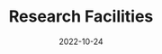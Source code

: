 ---
title: Research Facilities
date: 2022-10-24

type: landing

sections:

  - block: slider
    content:
      slides:
      - title: '<span style="color: #000; font-weight: bold;"><em>i-BRAIN</em> Nanofab Facilities</span>'
        content: 
          '<span style="color: #000; font-size: 20px; line-height: 1.1 !important;">i-BRAIN encompasses advanced research laboratories, unique nanofabrication facilities and a positive, interdisciplinary culture designed to create a globally influential innovation hub that leverages resources across science, engineering and medicine to create disruptive BCI technologies and the uniquely trained young talent that drive translation and commercialization to treat human brain diseases.</span>'

        align: left
        background:
          image:
            filename: facility_2_sub.png
            filters:
              brightness: 1.0
          position: center
          color: '#fff'
    design:
      # Slide height is automatic unless you force a specific height (e.g. '400px')
      slide_height: '500px'
      is_fullscreen: false
      # Automatically transition through slides?
      loop: false
      # Duration of transition between slides (in ms)
      interval: 2000
      spacing:
        padding: ['0', '0', '0', '0']  # 上、右、下、左的padding，将下边距设为0


  # - block: hero
  #   content:
  #     title: State-of-the-Art Research Facilities
  #     text: |
  #       Our laboratory is equipped with cutting-edge instruments and facilities to support world-class research in brain-computer interfaces, nanoelectronics, and bioelectronics.
  #     image:
  #       filename: facility_overall.png
  #   design:
  #     spacing:
  #       padding: ['40px', '0', '40px', '0']

  - block: markdown
    content:
      title: 
      subtitle: 
      text: |
        <!--         
        <div class="d-flex justify-content-center" style="position: relative; display: inline-block;">
          {{< figure src="nanofab_layout.png" alt="Nanofabrication Layout" id="nanofab-image" >}}
          
          <div class="click-overlay" style="position: absolute; top: 0; left: 0; width: 100%; height: 100%; z-index: 10; pointer-events: none;">
            <a href="./ebl/" class="ebl-area" style="position: absolute; left: 184px; top: 273px; width: 545px; height: 152px; cursor: pointer; pointer-events: all; background: rgba(255,0,0,0.1); border: 2px solid rgba(255,0,0,0.3); display: block; text-decoration: none;" title="点击查看 Electron Beam Lithography 详情"></a>
          </div>
        </div>
         -->
        <!-- 设施导航栏 -->
        <div class="facility-navbar" style="background: #6B5E4E; margin-top: 20px; overflow: hidden; box-shadow: 0 4px 8px rgba(0,0,0,0.2);">
          <div class="d-flex justify-content-center flex-wrap">
            <button class="nav-btn" data-target="overview" style="background: transparent; border: none; color: white; padding: 12px 20px; cursor: pointer; transition: all 0.3s; border-right: 1px solid rgba(255,255,255,0.2); font-weight: 500; flex: 1; text-align: center;" onmouseover="this.style.background='rgba(255,255,255,0.1)'" onmouseout="this.style.background='transparent'">Overview</button>
            <button class="nav-btn" data-target="lithography-bay" style="background: transparent; border: none; color: white; padding: 12px 20px; cursor: pointer; transition: all 0.3s; border-right: 1px solid rgba(255,255,255,0.2); font-weight: 500; flex: 1; text-align: center;" onmouseover="this.style.background='rgba(255,255,255,0.1)'" onmouseout="this.style.background='transparent'">Lithography Bay</button>
            <button class="nav-btn" data-target="deposition-bay" style="background: transparent; border: none; color: white; padding: 12px 20px; cursor: pointer; transition: all 0.3s; border-right: 1px solid rgba(255,255,255,0.2); font-weight: 500; flex: 1; text-align: center;" onmouseover="this.style.background='rgba(255,255,255,0.1)'" onmouseout="this.style.background='transparent'">Deposition Bay</button>
            <button class="nav-btn" data-target="metrology-other-bay" style="background: transparent; border: none; color: white; padding: 12px 20px; cursor: pointer; transition: all 0.3s; font-weight: 500; flex: 1; text-align: center;" onmouseover="this.style.background='rgba(255,255,255,0.1)'" onmouseout="this.style.background='transparent'">The Metrology & Other Bay</button>
          </div>
        </div>
        
        <!-- 内容展示区域 -->
        <div class="facility-content" style="margin-top: 20px; padding: 20px; background: #f8f9fa; border-radius: 8px; min-height: 200px;">
          <div id="overview" class="content-panel" style="display: block;">
            <h3 style="color: #8B1538; margin-bottom: 15px;">🏢 Facility Overview</h3>
            <p>The i-BRAIN Nanofabrication Facility features 550 m² of Class 100 cleanroom space and 400 m² of Class 1000 service and equipment areas, supporting research and prototyping on wafers up to 200 mm (8 inches). The facility is equipped for advanced lithography, including electron-beam lithography, DUV scanner, mask aligners, maskless aligners, automatic coater/developer tracks, spin coaters, and hotplates. Thin-film deposition capabilities include e-beam evaporators for metals and sputtering systems for metal oxides. Etching tools include wet benches and plasma ashers, while metrology and characterization are supported by CD-SEM, optical microscopes, and profilometers. The facility provides a comprehensive environment for micro- and nanofabrication, enabling cutting-edge research and device development.</p>
          </div>

          </div>
          
          <div id="lithography-bay" class="content-panel" style="display: none;">
            <h3 style="color: #8B1538; margin-bottom: 15px;">🔬 Lithography Bay</h3>
            <p>The Lithography Bay is a core area of the <strong><em>i-BRAIN</em></strong> Nanofabrication Facility, dedicated to high-precision patterning of micro- and nanoscale structures on wafers up to 200 mm (8 inches). It houses state-of-the-art lithography tools:</p>
            
            <div style="margin-top: 20px;">
              <h5><strong>ASML KrF Stepper:</strong></h5>
              <p style="margin-left: 20px; margin-bottom: 15px;">Deep-UV projection lithography down to 110 nm resolution on 200 mm wafers.</p>
              
              <h5><strong>Electron-Beam Lithography (EBL) System:</strong></h5>
              <p style="margin-left: 20px; margin-bottom: 15px;">50 kV operation for high-resolution patterning on wafers up to 200 mm.</p>
              
              <h5><strong>Maskless Aligner:</strong></h5>
              <p style="margin-left: 20px; margin-bottom: 15px;">Up to 300 mm wafer size, reticle resolution 600 nm, ideal for flexible and rapid prototyping.</p>
              
              <h5><strong>Mask Aligner:</strong></h5>
              <p style="margin-left: 20px; margin-bottom: 15px;">Exposure area up to 210 × 210 mm, equipped with 365 nm, 405 nm, and 435 nm light sources for contact and proximity lithography.</p>
              
              <h5><strong>Supporting Equipment:</strong></h5>
              <p style="margin-left: 20px; margin-bottom: 15px;">Automated coater/developer tracks, spin coaters, and hotplates for full resist application and baking workflows.</p>
            </div>
          </div>
          
          <div id="deposition-bay" class="content-panel" style="display: none;">
            <h3 style="color: #8B1538; margin-bottom: 15px;">🎯 Deposition Bay</h3>
            <p>提供多种薄膜沉积工艺，满足不同材料和厚度需求。</p>
            <div class="row">
              <div class="col-md-6">
                <h5>物理气相沉积 (PVD)</h5>
                <ul>
                  <li>溅射沉积</li>
                  <li>电子束蒸发</li>
                  <li>热蒸发</li>
                </ul>
              </div>
              <div class="col-md-6">
                <h5>化学气相沉积 (CVD)</h5>
                <ul>
                  <li>等离子体增强CVD</li>
                  <li>低压CVD</li>
                  <li>原子层沉积 (ALD)</li>
                </ul>
              </div>
            </div>
          </div>
          
          <div id="metrology-other-bay" class="content-panel" style="display: none;">
            <h3 style="color: #8B1538; margin-bottom: 15px;">📊 The Metrology & Other Bay</h3>
            <p>完善的计量检测设备和其他配套设施，确保工艺质量和产品可靠性。</p>
            <div class="row">
              <div class="col-md-6">
                <h5>形貌检测</h5>
                <ul>
                  <li>扫描电子显微镜 (SEM)</li>
                  <li>原子力显微镜 (AFM)</li>
                  <li>光学显微镜</li>
                </ul>
              </div>
              <div class="col-md-6">
                <h5>电学测试</h5>
                <ul>
                  <li>探针台测试</li>
                  <li>参数分析�li>
                  <li>网络分析仪</li>
                </ul>
              </div>
            </div>
            <div class="row mt-3">
              <div class="col-md-6">
                <h5>刻蚀工艺</h5>
                <ul>
                  <li><strong>干法刻蚀:</strong> RIE, ICP-RIE, 深硅刻蚀</li>
                  <li><strong>湿法刻蚀:</strong> 各种化学刻蚀液</li>
                  <li><strong>刻蚀精度:</strong> ±5nm</li>
                  <li><strong>深宽比:</strong> 最高50:1</li>
                </ul>
              </div>
              <div class="col-md-6">
                <h5>其他设施</h5>
                <ul>
                  <li><strong>清洗设备:</strong> 超声波清洗、等离子体清洗</li>
                  <li><strong>烘烤设备:</strong> 热板、烘箱、快速退火炉</li>
                  <li><strong>存储设施:</strong> 氮气柜、真空存储</li>
                  <li><strong>安全设施:</strong> 化学品柜、废液处理</li>
                </ul>
              </div>
            </div>
          </div>
        </div>
        
        <script>
        document.addEventListener('DOMContentLoaded', function() {
          const navButtons = document.querySelectorAll('.nav-btn');
          const contentPanels = document.querySelectorAll('.content-panel');
          
          navButtons.forEach(button => {
            button.addEventListener('click', function() {
              const target = this.getAttribute('data-target');
              
              // 移除所有按钮的激活状态
              navButtons.forEach(btn => {
                btn.style.background = 'transparent';
                btn.style.fontWeight = '500';
              });
              
              // 激活当前按钮
              this.style.background = 'rgba(255,255,255,0.2)';
              this.style.fontWeight = '600';
              
              // 隐藏所有内容面板
              contentPanels.forEach(panel => {
                panel.style.display = 'none';
              });
              
              // 显示目标内容面板
              const targetPanel = document.getElementById(target);
              if (targetPanel) {
                targetPanel.style.display = 'block';
              }
            });
          });
        });
        </script>

        
        ---
    design:
      columns: '1'
      spacing:
        padding: ['0', '0', '0', '0']

  

  # - block: markdown
  #   content:
  #     title: Visit Our Facilities
  #     subtitle: Schedule a tour or discuss collaboration opportunities
  #     text: |
  #       <div style="text-align: center; padding: 40px; background: linear-gradient(135deg, #28a745 0%, #20c997 100%); border-radius: 10px; color: white; margin: 20px 0;">
  #         <h3 style="color: white; margin-bottom: 20px;">Interested in Our Facilities?</h3>
  #         <p style="font-size: 18px; margin-bottom: 30px;">Schedule a facility tour or discuss potential collaborations with our team.</p>
  #         <div style="display: flex; justify-content: center; gap: 20px; flex-wrap: wrap;">
  #           <a href="../contact/" style="background: white; color: #28a745; padding: 15px 30px; border-radius: 5px; text-decoration: none; font-weight: bold; display: inline-block;">Contact Us</a>
  #           <a href="mailto:facilities@ibrain-lab.com" style="background: rgba(255,255,255,0.2); color: white; padding: 15px 30px; border-radius: 5px; text-decoration: none; font-weight: bold; display: inline-block; border: 2px solid white;">Schedule Tour</a>
  #         </div>
  #       </div>
  #   design:
  #     columns: '1'
---